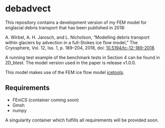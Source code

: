 # debadvect
This repository contains a development version of my FEM model for englacial debris transport that has been published in 2018:

 A. Wirbel, A. H. Jarosch, and L. Nicholson, “Modelling debris transport within glaciers by advection in a full-Stokes ice flow model,” The Cryosphere, Vol. 12, Iss. 1, p. 189–204, 2018, doi: [10.5194/tc-12-189-2018](http://dx.doi.org/10.5194/tc-12-189-2018).

A running test example of the benchmark tests in Section 4 can be found in 2D_btest. The model version used in the paper is release v1.0.0.

This model makes use of the FEM ice flow model [icetools](https://github.com/alexjarosch/icetools).

## Requirements
* FEniCS (container coming soon)
* Gmsh
* numpy

A singularity container which fulfills all requirements will be provided soon.
